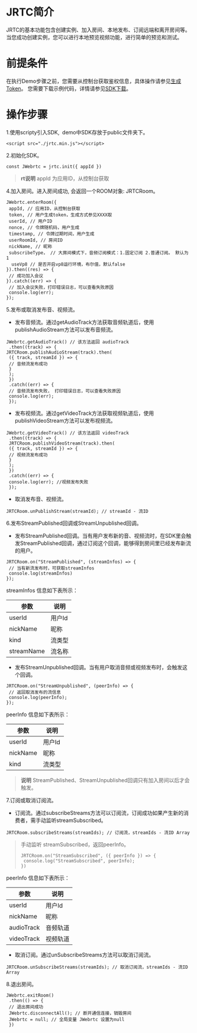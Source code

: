 
<h1>JRTC简介</h1>
<p>JRTC的基本功能包含创建实例、加入房间、本地发布、订阅远端和离开房间等。当您成功创建实例，您可以进行本地预览视频功能，进行简单的预览和测试。</p>
<h1>前提条件</h1>
<p>在执行Demo步骤之前，您需要从控制台获取鉴权信息，具体操作请参见<a href="https://docs.jdcloud.com/cn/real-time-communication/sdk/generate-user-token">生成Token</a>。 您需要下载示例代码，详情请参见<a href="https://sdk-publish.s3.cn-north-1.jdcloud-oss.com/JRTC-H5.zip">SDK下载</a>。</p>
<h1>操作步骤</h1>
<p>1.使用scripty引入SDK,&nbsp; demo中SDK存放于public文件夹下。</p>
<pre class="code highlight js-syntax-highlight shell white" lang="shell"><code><span class="line" lang="shell">&lt;script src=&quot;./jrtc.min.js&quot;&gt;&lt;/script&gt;</span></code></pre>
<p>2.初始化SDK。</p>
<pre class="code highlight js-syntax-highlight javascript white" lang="javascript"><code><span class="line" lang="javascript"><span class="kd">const</span> <span class="nx">JWebrtc</span> <span class="o">=</span> <span class="nx">jrtc</span><span class="p">.</span><span class="nx">init</span><span class="p">({</span> <span class="nx">appId</span> <span class="p">})</span></span></code></pre>
<blockquote>
<p><strong>rt说明</strong>&nbsp;appId 为应用ID，从控制台获取</p></blockquote>
<p>4.加入房间。进入房间成功, 会返回一个ROOM对象:&nbsp;JRTCRoom。</p>
<pre class="code highlight js-syntax-highlight javascript white" lang="javascript"><code><span class="line" lang="javascript"><span class="nx">JWebrtc</span><span class="p">.</span><span class="nx">enterRoom</span><span class="p">({</span> </span>
<span class="line" lang="javascript"> <span class="nx">appId</span><span class="p">,</span> <span class="c1">// 应用ID，从控制台获取</span></span>
<span class="line" lang="javascript"> <span class="nx">token</span><span class="p">,</span> <span class="c1">// 用户生成token，生成方式参见XXXX取</span></span>
<span class="line" lang="javascript"> <span class="nx">userId</span><span class="p">,</span> <span class="c1">// 用户ID</span></span>
<span class="line" lang="javascript"> <span class="nx">nonce</span><span class="p">,</span> <span class="c1">// 令牌随机码，用户生成</span></span>
<span class="line" lang="javascript"> <span class="nx">timestamp</span><span class="p">,</span> <span class="c1">// 令牌过期时间，用户生成</span></span>
<span class="line" lang="javascript"> userR<span class="nx">oomId</span><span class="p">,</span> <span class="c1">// 房间ID</span></span>
<span class="line" lang="javascript"> <span class="nx">nickName</span><span class="p">,</span> <span class="c1">// 昵称</span></span>
<span class="line" lang="javascript"> <span class="nx">subscribeType，</span> <span class="c1">// 大房间模式下，音频订阅模式：1.固定订阅 2.普通订阅。 默认为 1<br /></span></span>  useVp8 // 是否开启vp8运行环境，布尔值，默认false
<span class="line" lang="javascript"><span class="p">}).</span><span class="nx">then</span><span class="p">((</span><span class="nx">res</span><span class="p">)</span> <span class="o">=&gt;</span> <span class="p">{</span></span>
<span class="line" lang="javascript"> <span class="c1">// 成功加入会议</span></span>
<span class="line" lang="javascript"><span class="p">}).</span><span class="k">catch</span><span class="p">((</span><span class="nx">err</span><span class="p">)</span> <span class="o">=&gt;</span> <span class="p">{</span></span>
<span class="line" lang="javascript"> <span class="c1">// 加入会议失败，打印错误日志，可以查看失败原因 </span></span>
<span class="line" lang="javascript"> <span class="nx">console</span><span class="p">.</span><span class="nx">log</span><span class="p">(</span><span class="nx">err</span><span class="p">);</span></span>
<span class="line" lang="javascript"><span class="p">});</span></span></code></pre>
<p>5.发布或取消发布音、视频流。</p>
<ul>
<li>发布音频流。通过getAudioTrack方法获取音频轨道后，使用publishAudioStream方法可以发布音频流。</li></ul>
<pre class="code highlight js-syntax-highlight javascript white" lang="javascript"><code><span class="line" lang="javascript"><span class="nx">JWebrtc</span><span class="p">.</span><span class="nx">getAudioTrack</span><span class="p">()</span> <span class="c1">// 该方法返回 audioTrack</span></span>
<span class="line" lang="javascript"> <span class="p">.</span><span class="nx">then</span><span class="p">((</span><span class="nx">track</span><span class="p">)</span> <span class="o">=&gt;</span> <span class="p">{</span></span>
<span class="line" lang="javascript"><span class="nx">JRTCRoom</span><span class="p">.</span><span class="nx">publishAudioStream</span><span class="p">(</span><span class="nx">track</span><span class="p">).</span><span class="nx">then</span><span class="p">(</span></span>
<span class="line" lang="javascript"> <span class="p">({</span> <span class="nx">track</span><span class="p">,</span> <span class="nx">streamId</span> <span class="p">})</span> <span class="o">=&gt;</span> <span class="p">{</span></span>
<span class="line" lang="javascript"> <span class="c1">// 音频流发布成功</span></span>
<span class="line" lang="javascript"> <span class="p">}</span></span>
<span class="line" lang="javascript"> <span class="p">);</span></span>
<span class="line" lang="javascript"> <span class="p">})</span></span>
<span class="line" lang="javascript"> <span class="p">.</span><span class="k">catch</span><span class="p">((</span><span class="nx">err</span><span class="p">)</span> <span class="o">=&gt;</span> <span class="p">{</span></span>
<span class="line" lang="javascript"> <span class="c1">// 音频流发布失败， 打印错误日志，可以查看失败原因 </span></span>
<span class="line" lang="javascript"> <span class="nx">console</span><span class="p">.</span><span class="nx">log</span><span class="p">(</span><span class="nx">err</span><span class="p">);</span></span>
<span class="line" lang="javascript"> <span class="p">});</span></span></code></pre>
<ul>
<li>发布视频流。通过getVideoTrack方法获取视频轨道后，使用publishVideoStream方法可以发布视频流。</li></ul>
<pre class="code highlight js-syntax-highlight javascript white" lang="javascript"><code><span class="line" lang="javascript"><span class="nx">JWebrtc</span><span class="p">.</span><span class="nx">getVideoTrack</span><span class="p">()</span> <span class="c1">// 该方法返回 videoTrack</span></span>
<span class="line" lang="javascript"> <span class="p">.</span><span class="nx">then</span><span class="p">((</span><span class="nx">track</span><span class="p">)</span> <span class="o">=&gt;</span> <span class="p">{</span></span>
<span class="line" lang="javascript"> <span class="nx">JRTCRoom</span><span class="p">.</span><span class="nx">publishVideoStream</span><span class="p">(</span><span class="nx">track</span><span class="p">).</span><span class="nx">then</span><span class="p">(</span></span>
<span class="line" lang="javascript"> <span class="p">({</span> <span class="nx">track</span><span class="p">,</span> <span class="nx">streamId</span> <span class="p">})</span> <span class="o">=&gt;</span> <span class="p">{</span></span>
<span class="line" lang="javascript"> <span class="c1">// 视频流发布成功</span></span>
<span class="line" lang="javascript"> <span class="p">}</span></span>
<span class="line" lang="javascript"> <span class="p">);</span></span>
<span class="line" lang="javascript"> <span class="p">})</span></span>
<span class="line" lang="javascript"> <span class="p">.</span><span class="k">catch</span><span class="p">((</span><span class="nx">err</span><span class="p">)</span> <span class="o">=&gt;</span> <span class="p">{</span></span>
<span class="line" lang="javascript"> <span class="nx">console</span><span class="p">.</span><span class="nx">log</span><span class="p">(</span><span class="nx">err</span><span class="p">); //视频发布失败</span></span>
<span class="line" lang="javascript"> <span class="p">});</span></span></code></pre>
<ul>
<li>取消发布音、视频流。</li></ul>
<pre class="code highlight js-syntax-highlight javascript white" lang="javascript"><code><span class="line" lang="javascript"><span class="nx">JRTCRoom</span><span class="p">.</span><span class="nx">unPublishStream</span><span class="p">(</span><span class="nx">streamId</span><span class="p">);</span> <span class="c1">// streamId - 流ID</span></span></code></pre>
<p>6.发布StreamPublished回调或StreamUnpublished回调。</p>
<ul>
<li>发布StreamPublished回调。当有用户发布新的音、视频流时，在SDK里会触发StreamPublished回调，通过订阅这个回调，能够得到房间里已经发布新流的用户。</li></ul>
<pre class="code highlight js-syntax-highlight javascript white" lang="javascript"><code><span class="line" lang="javascript"><span class="nx">JRTCRoom</span><span class="p">.</span><span class="nx">on</span><span class="p">(</span><span class="s2">&quot;StreamPublished&quot;</span><span class="p">,</span> <span class="p">(</span><span class="nx">streamInfos</span><span class="p">)</span> <span class="o">=&gt;</span> <span class="p">{</span></span>
<span class="line" lang="javascript"> <span class="c1">// 当有新流发布时，可获取streamInfos</span></span>
<span class="line" lang="javascript"> <span class="nx">console</span><span class="p">.</span><span class="nx">log</span><span class="p">(</span><span class="nx">streamInfos</span><span class="p">)</span></span>
<span class="line" lang="javascript"><span class="p">});</span></span></code></pre>
<p>streamInfos 信息如下表所示：</p>
<table class="wrapped"><colgroup><col /><col /></colgroup>
<thead>
<tr>
<th>参数</th>
<th>说明</th></tr></thead>
<tbody>
<tr>
<td>userId</td>
<td>用户Id</td></tr>
<tr>
<td>nickName</td>
<td>昵称</td></tr>
<tr>
<td>kind</td>
<td>流类型</td></tr>
<tr>
<td>streamName</td>
<td>流名称</td></tr></tbody></table>
<ul>
<li>发布StreamUnpublished回调。当有用户取消音频或视频发布时，会触发这个回调。</li></ul>
<pre class="code highlight js-syntax-highlight javascript white" lang="javascript"><code><span class="line" lang="javascript"><span class="nx">JRTCRoom</span><span class="p">.</span><span class="nx">on</span><span class="p">(</span><span class="s2">&quot;StreamUnpublished&quot;</span><span class="p">,</span> <span class="p">(</span><span class="nx">peerInfo</span><span class="p">)</span> <span class="o">=&gt;</span> <span class="p">{</span></span>
<span class="line" lang="javascript"> <span class="c1">// 返回取消发布的流信息</span></span>
<span class="line" lang="javascript"> <span class="nx">console</span><span class="p">.</span><span class="nx">log</span><span class="p">(</span><span class="nx">peerInfo</span><span class="p">);</span></span>
<span class="line" lang="javascript"><span class="p">});</span></span></code></pre>
<p>peerInfo 信息如下表所示：</p>
<table class="wrapped"><colgroup><col /><col /></colgroup>
<thead>
<tr>
<th>参数</th>
<th>说明</th></tr></thead>
<tbody>
<tr>
<td>userId</td>
<td>用户Id</td></tr>
<tr>
<td>nickName</td>
<td>昵称</td></tr>
<tr>
<td>kind</td>
<td>流类型</td></tr></tbody></table>
<blockquote>
<p><strong>说明</strong>&nbsp;StreamPublished、StreamUnpublished回调只有加入房间以后才会触发。</p></blockquote>
<p>7.订阅或取消订阅流。</p>
<ul>
<li>订阅流。通过subscribeStreams方法可以订阅流，订阅成功如果产生新的消费者，需手动监听streamSubscribed。</li></ul>
<pre class="code highlight js-syntax-highlight javascript white" lang="javascript"><code><span class="line" lang="javascript"><span class="nx">JRTCRoom</span><span class="p">.</span><span class="nx">subscribeStreams</span><span class="p">(</span><span class="nx">streamIds</span><span class="p">);</span> <span class="c1">// 订阅流，streamIds - 流ID Array</span></span></code></pre>
<blockquote>
<p>手动监听 streamSubscribed，返回peerInfo。</p>
<pre class="code highlight js-syntax-highlight javascript white" lang="javascript"><code><span class="line" lang="javascript"><span class="nx">JRTCRoom</span><span class="p">.</span><span class="nx">on</span><span class="p">(</span><span class="s2">&quot;StreamSubscribed&quot;</span><span class="p">,</span> <span class="p">({</span> <span class="nx">peerInfo</span> <span class="p">})</span> <span class="o">=&gt;</span> <span class="p">{</span></span>
<span class="line" lang="javascript"> <span class="nx">console</span><span class="p">.</span><span class="nx">log</span><span class="p">(</span><span class="s2">&quot;StreamSubscribed&quot;</span><span class="p">,</span> <span class="nx">peerInfo</span><span class="p">);</span></span>
<span class="line" lang="javascript"><span class="p">})</span></span></code></pre></blockquote>
<p>peerInfo 信息如下表所示：</p>
<table class="wrapped"><colgroup><col /><col /></colgroup>
<thead>
<tr>
<th>参数</th>
<th>说明</th></tr></thead>
<tbody>
<tr>
<td>userId</td>
<td>用户Id</td></tr>
<tr>
<td>nickName</td>
<td>昵称</td></tr>
<tr>
<td>audioTrack</td>
<td>音频轨道</td></tr>
<tr>
<td>videoTrack</td>
<td>视频轨道</td></tr></tbody></table>
<ul>
<li>取消订阅。通过unSubscribeStreams方法可以取消订阅流。</li></ul>
<pre class="code highlight js-syntax-highlight javascript white" lang="javascript"><code><span class="line" lang="javascript"><span class="nx">JRTCRoom</span><span class="p">.</span><span class="nx">unSubscribeStreams</span><span class="p">(</span><span class="nx">streamIds</span><span class="p">);</span> <span class="c1">// 取消订阅流，streamIds - 流ID Array</span></span></code></pre>
<p>8.退出房间。</p>
<pre class="code highlight js-syntax-highlight javascript white" lang="javascript"><code><span class="line" lang="javascript"><span class="nx">JWebrtc</span><span class="p">.</span><span class="nx">exitRoom</span><span class="p">()</span></span>
<span class="line" lang="javascript"> <span class="p">.</span><span class="nx">then</span><span class="p">(()</span> <span class="o">=&gt;</span> <span class="p">{</span></span>
<span class="line" lang="javascript"> <span class="c1">// 退出房间成功</span></span>
<span class="line" lang="javascript"> <span class="nx">JWebrtc</span><span class="p">.</span><span class="nx">disconnectAll</span><span class="p">();</span> <span class="c1">// 断开通信连接，销毁房间</span></span>
<span class="line" lang="javascript"> <span class="nx">JWebrtc</span> <span class="o">=</span> <span class="kc">null</span><span class="p">;</span> <span class="c1">// 全局变量 JWebrtc 设置为null</span></span>
<span class="line" lang="javascript"> <span class="p">})</span></span></code></pre>
<p><br /></p>
